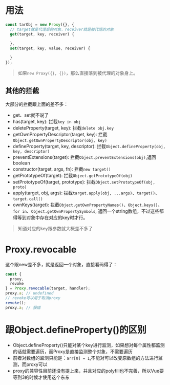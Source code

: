 # 用法
```js
const tarObj = new Proxy({}, {
  // target就是代理后的对象，receiver就是被代理的对象
  get(target, key, receiver) {
    
  },
  set(target, key, value, receiver) {

  }
});
```

> 如果`new Proxy({}, {})`，那么直接落到被代理的对象身上。

## 其他的拦截
大部分的拦截跟上面的差不多：
+ get、set就不说了
+ has(target, key): 拦截`key in obj`
+ deleteProperty(target, key): 拦截`delete obj.key`
+ getOwnPropertyDescriptor(target, key): 拦截`Object.getOwnPropertyDescriptor(obj, key)`
+ defineProperty(target, key, descriptor): 拦截`Object.defineProperty(obj, key, descriptor)`
+ preventExtensions(target): 拦截`Object.preventExtensions(obj)`,返回boolean
+ constructor(target, args, fn): 拦截`new target()`
+ getPrototypeOf(target): 拦截`Object.getPrototypeOf(obj)`
+ setPrototypeOf(target, prototype): 拦截`Object.setPrototypeOf(obj, proto)`
+ apply(target, obj, args): 拦截`target.apply(obj, ...args)`、`target()`、`target.call()`
+ ownKeys(target): 拦截`Object.getOwnPropertyNames()`、`Object.keys()`、`for in`、`Object.getOwnPropertySymbols`, 返回一个string数组，不过这些都得等到对象中存在对应的key时才行。

> 知道对应的key跟参数就大概差不多了

# Proxy.revocable
这个跟new差不多，就是返回一个对象，直接看码得了：
```js
const {
  proxy,
  revoke
} = Proxy.revocable(target, handler);
proxy.a; // undefined
// revoke可以用于取消proxy
revoke();
proxy.a; // 报错
```

# 跟Object.defineProperty()的区别
+ Object.defineProperty()只能对某个key进行监测，如果想对每个属性都监测的话就需要遍历，而Proxy是直接监测整个对象，不需要遍历
+ 前者对数组的监测只能是：`arr[0] = 1`,不能对可以改变原数组的方法进行监测，而proxy可以
+ proxy的兼容性目前还没有提上来，并且对应的polyfill也不完善，所以Vue要等到3的时候才使用这个东东